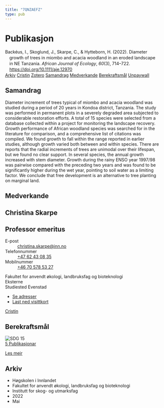```yaml
---
title: "7QNZAEFZ"
type: pub
---
```

<h1>Publikasjon</h1>
<article id="csl-bib-container-7QNZAEFZ" class="csl-bib-container">
  <div class="csl-bib-body" style="line-height: 1.35; padding-left: 1em; text-indent:-1em;">
  <div class="csl-entry">Back&#xE9;us, I., Skoglund, J., Skarpe, C., &amp; Hytteborn, H. (2022). Diameter growth of trees in miombo and acacia woodland in an eroded landscape in NE Tanzania. <i>African Journal of Ecology</i>, <i>60</i>(3), 714&#x2013;722. <a href="https://doi.org/10.1111/aje.12970">https://doi.org/10.1111/aje.12970</a></div>
</div>
  <div class="csl-bib-buttons">
    <a href="#taxonomy-article-7QNZAEFZ" class="csl-bib-button">Arkiv</a>
    <a href="https://app.cristin.no/results/show.jsf?id=2021521" alt="Cristin URL" class="csl-bib-button">Cristin</a>
    <a href="http://zotero.org/groups/5402882/items/7QNZAEFZ" alt="Zotero URL" class="csl-bib-button">Zotero</a>
    <a href="#abstract-article-7QNZAEFZ" class="csl-bib-button">Samandrag</a>
    <a href="#contributors-article-7QNZAEFZ" class="csl-bib-button">Medverkande</a>
    <a href="#sdg-article-7QNZAEFZ" class="csl-bib-button">Berekraftsmål</a>
    <a href="https://onlinelibrary.wiley.com/doi/pdfdirect/10.1111/aje.12970" class="csl-bib-button">Unpaywall</a>
  </div>
  <div id="csl-bib-meta-container-7QNZAEFZ"></div>
</article>
<div id="csl-bib-meta-7QNZAEFZ" class="csl-bib-meta">
  <article id="abstract-article-7QNZAEFZ" class="abstract-article">
    <h1>Samandrag</h1>
    Diameter increment of trees typical of miombo and acacia woodland was studied during a period of 20 years in Kondoa district, Tanzania. The study was performed in permanent plots in a severely degraded area subjected to considerable restoration efforts. A total of 15 species were selected from a database collected within a project for monitoring the landscape recovery. Growth performance of African woodland species was searched for in the literature for comparison, and a comprehensive list of citations was compiled. We found growth to fall within the range reported in earlier studies, although growth varied both between and within species. There are reports that the radial increments of trees are unimodal over their lifespan, but we found no clear support. In several species, the annual growth increased with stem diameter. Growth during the rainy ENSO year 1997/98 was pairwise compared with the preceding two years and was found to be significantly higher during the wet year, pointing to soil water as a limiting factor. We conclude that free development is an alternative to tree planting on marginal land.
  </article>
  <article id="contributors-article-7QNZAEFZ" class="contributors-article">
    <h1>Medverkande</h1>
    <div class="personas"> <div class="vrtx-hinn-person-card"> <div class="photo"> <i class="lar la-user-circle missing-person"></i> </div> <div class="info"> <hgroup><h1>Christina Skarpe</h1> <h2>Professor emeritus</h2> </hgroup><dl> <dt>E-post</dt> <dd> <a href="mailto:christina.skarpe@inn.no">christina.skarpe@inn.no</a> </dd> <dt>Telefonnummer</dt> <dd><a href="tel:+4762430835"> +47 62 43 08 35 </a></dd> <dt>Mobilnummer</dt> <dd><a href="tel:+46705785327"> +46 70 578 53 27 </a></dd> </dl> <p> Fakultet for anvendt økologi, landbruksfag og bioteknologi<br> Eksterne<br> Studiested Evenstad </p> <ul class="vrtx-hinn-links"> <li><a href="https://www.inn.no/finn-en-ansatt/christina-skarpe.html#vrtx-hinn-addresses">Se adresser</a></li> <li><a href="https://www.inn.no/finn-en-ansatt/christina-skarpe.html?vrtx=vcf">Last ned visittkort</a></li> </ul> </div> </div> <a href="https://app.cristin.no/persons/show.jsf?id=328270" alt="Cristin URL" class="personas-cristin">Cristin</a> </div>
  </article>
  <article id="sdg-article-7QNZAEFZ" class="sdg-article">
    <h1>Berekraftsmål</h1>
    <div class="sdg-container"><div id="sdg15" class="sdg"> <img src="{{< params subfolder >}}images/sdg/sdg15_no.png" class="image" alt="SDG 15"> <div class="sdg-overlay"> <a href="{{< params subfolder >}}no/archive/?sdg=15#archive" class="sdg-publication-count"><span>5</span> Publikasjonar</a> <p><a href="NA" class="sdg-read-more">Les meir</a></p> </div> </div></div>
  </article>
  <article id="taxonomy-article-7QNZAEFZ" class="taxonomy-article">
    <h1>Arkiv</h1>
    <ul>
      <li>Høgskolen i Innlandet</li>
      <li>Fakultet for anvendt økologi, landbruksfag og bioteknologi</li>
      <li>Institutt for skog- og utmarksfag</li>
      <li>2022</li>
      <li>Mai</li>
    </ul>
  </article>
</div>
